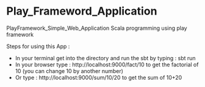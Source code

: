 # Play_Frameword_Application
PlayFramework_Simple_Web_Application
Scala programming using play framework 

Steps for using this App : 

- In your terminal get into the directory and run the sbt by typing : sbt run 
- In your browser type : http://localhost:9000/fact/10 to get the factorial of 10 (you can change 10 by another number)
- Or type : http://localhost:9000/sum/10/20 to get the sum of 10+20
